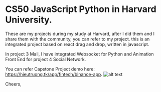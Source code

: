 # CS50 JavaScript Python in Harvard University.

These are my projects during my study at Harvard, after I did them and I share them with the community, you can refer to my project.
this is an integrated project based on react drag and drop, written in javascript.

In project 3 Mail, I have integrated Websocket for Python and Animation Front End for project 4 Social Network.

You can refer Capstone Project demo here: https://hieutruong.tk/app/fintech/binance-app.
![alt text](https://media.istockphoto.com/vectors/funny-shiba-inu-dog-paws-up-over-wall-dog-face-cartoon-vector-vector-id1185691474?k=20&m=1185691474&s=612x612&w=0&h=sn_WXxnFLb5mY6DEMlkgXEZWauE8hmKDf3V6v0l2Jdc=)

Cheers,
